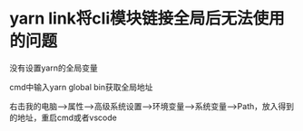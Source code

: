 # yarn link将cli模块链接全局后无法使用的问题

没有设置yarn的全局变量

cmd中输入yarn global bin获取全局地址

右击我的电脑—>属性—>高级系统设置—>环境变量—>系统变量—>Path，放入得到的地址，重启cmd或者vscode